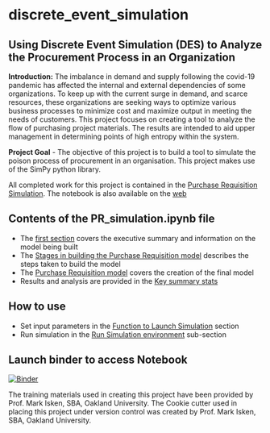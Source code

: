 # discrete_event_simulation

## Using Discrete Event Simulation (DES) to Analyze the Procurement Process in an Organization
**Introduction:** The imbalance in demand and supply following the covid-19 pandemic has affected the internal and external dependencies of some organizations. To keep up with the current surge in demand, and scarce resources, these organizations are seeking ways to optimize various business processes to minimize cost and maximize output in meeting the needs of customers. This project focuses on creating a tool to analyze the flow of purchasing project materials. The results are intended to aid upper management in determining points of high entropy within the system.

**Project Goal** - The objective of this project is to build a tool to simulate the poison process of procurement in an organisation. This project makes use of the SimPy python library.

All completed work for this project is contained in the [Purchase Requisition Simulation](PR_simulation.ipynb). The notebook is also available on the [web](https://mybinder.org/v2/gh/OsarodionOdion/DES_model/HEAD)

Contents of the PR_simulation.ipynb file
-------------------------------------------

* The [first section](PR_simulation.ipynb# "Using Discrete Event Simulation to help plan purchasing in an organisation") covers the executive summary and information on the model being built
* The [Stages in building the Purchase Requisition model](PR_simulation.ipynb## "Stages in building the Purchase Requisition model") describes the steps taken to build the model
* The [Purchase Requisition model](PR_simulation.ipynb## "The Purchase Requisition model") covers the creation of the final model
* Results and analysis are provided in the [Key summary stats](PR_simulation.ipynb## "Key summary stats")

How to use
-----------
* Set input parameters in the [Function to Launch Simulation](PR_simulation.ipynb# "Function to Launch Simulation") section 
* Run simulation in the [Run Simulation environment](PR_simulation.ipynb## "Run Simulation environment") sub-section

Launch binder to access Notebook
------------------------------------
[![Binder](https://mybinder.org/badge_logo.svg)](https://mybinder.org/v2/gh/OsarodionOdion/DES_model/HEAD)

The training materials used in creating this project have been provided by Prof. Mark Isken, SBA, Oakland University.
The Cookie cutter used in placing this project under version control was created by Prof. Mark Isken, SBA, Oakland University.
